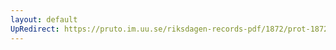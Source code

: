 ```yaml
---
layout: default
UpRedirect: https://pruto.im.uu.se/riksdagen-records-pdf/1872/prot-1872--fk--320/prot-1872--fk--320_066.pdf
---
```

